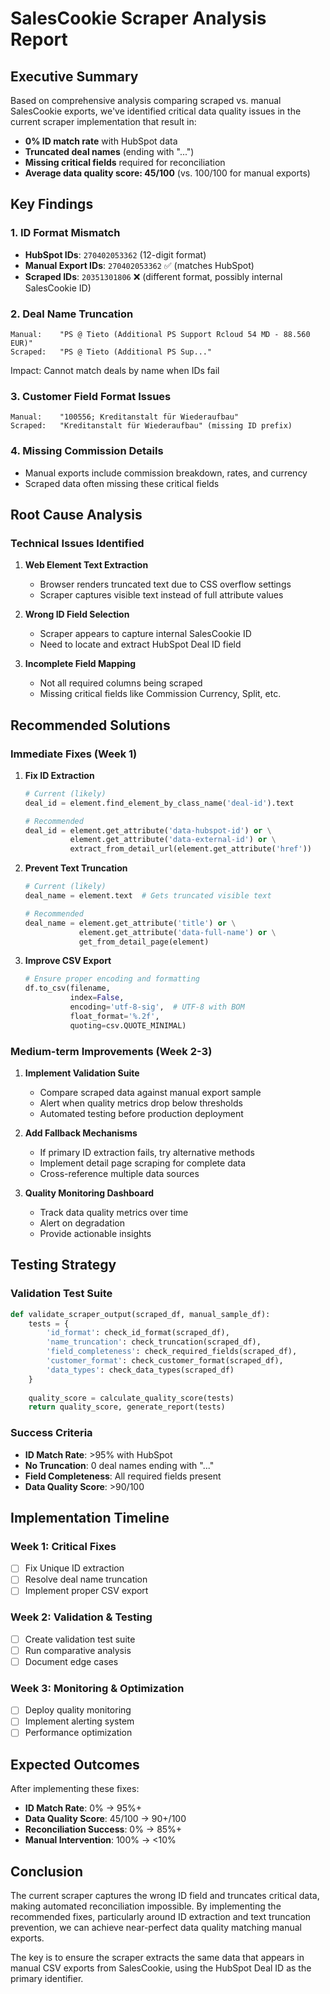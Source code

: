 # SalesCookie Scraper Analysis Report

## Executive Summary

Based on comprehensive analysis comparing scraped vs. manual SalesCookie exports, we've identified critical data quality issues in the current scraper implementation that result in:
- **0% ID match rate** with HubSpot data
- **Truncated deal names** (ending with "...")
- **Missing critical fields** required for reconciliation
- **Average data quality score: 45/100** (vs. 100/100 for manual exports)

## Key Findings

### 1. ID Format Mismatch
- **HubSpot IDs**: `270402053362` (12-digit format)
- **Manual Export IDs**: `270402053362` ✅ (matches HubSpot)
- **Scraped IDs**: `20351301806` ❌ (different format, possibly internal SalesCookie ID)

### 2. Deal Name Truncation
```
Manual:    "PS @ Tieto (Additional PS Support Rcloud 54 MD - 88.560 EUR)"
Scraped:   "PS @ Tieto (Additional PS Sup..."
```
Impact: Cannot match deals by name when IDs fail

### 3. Customer Field Format Issues
```
Manual:    "100556; Kreditanstalt für Wiederaufbau"
Scraped:   "Kreditanstalt für Wiederaufbau" (missing ID prefix)
```

### 4. Missing Commission Details
- Manual exports include commission breakdown, rates, and currency
- Scraped data often missing these critical fields

## Root Cause Analysis

### Technical Issues Identified

1. **Web Element Text Extraction**
   - Browser renders truncated text due to CSS overflow settings
   - Scraper captures visible text instead of full attribute values

2. **Wrong ID Field Selection**
   - Scraper appears to capture internal SalesCookie ID
   - Need to locate and extract HubSpot Deal ID field

3. **Incomplete Field Mapping**
   - Not all required columns being scraped
   - Missing critical fields like Commission Currency, Split, etc.

## Recommended Solutions

### Immediate Fixes (Week 1)

1. **Fix ID Extraction**
   ```python
   # Current (likely)
   deal_id = element.find_element_by_class_name('deal-id').text
   
   # Recommended
   deal_id = element.get_attribute('data-hubspot-id') or \
             element.get_attribute('data-external-id') or \
             extract_from_detail_url(element.get_attribute('href'))
   ```

2. **Prevent Text Truncation**
   ```python
   # Current (likely)
   deal_name = element.text  # Gets truncated visible text
   
   # Recommended
   deal_name = element.get_attribute('title') or \
               element.get_attribute('data-full-name') or \
               get_from_detail_page(element)
   ```

3. **Improve CSV Export**
   ```python
   # Ensure proper encoding and formatting
   df.to_csv(filename, 
             index=False, 
             encoding='utf-8-sig',  # UTF-8 with BOM
             float_format='%.2f',
             quoting=csv.QUOTE_MINIMAL)
   ```

### Medium-term Improvements (Week 2-3)

1. **Implement Validation Suite**
   - Compare scraped data against manual export sample
   - Alert when quality metrics drop below thresholds
   - Automated testing before production deployment

2. **Add Fallback Mechanisms**
   - If primary ID extraction fails, try alternative methods
   - Implement detail page scraping for complete data
   - Cross-reference multiple data sources

3. **Quality Monitoring Dashboard**
   - Track data quality metrics over time
   - Alert on degradation
   - Provide actionable insights

## Testing Strategy

### Validation Test Suite
```python
def validate_scraper_output(scraped_df, manual_sample_df):
    tests = {
        'id_format': check_id_format(scraped_df),
        'name_truncation': check_truncation(scraped_df),
        'field_completeness': check_required_fields(scraped_df),
        'customer_format': check_customer_format(scraped_df),
        'data_types': check_data_types(scraped_df)
    }
    
    quality_score = calculate_quality_score(tests)
    return quality_score, generate_report(tests)
```

### Success Criteria
- **ID Match Rate**: >95% with HubSpot
- **No Truncation**: 0 deal names ending with "..."
- **Field Completeness**: All required fields present
- **Data Quality Score**: >90/100

## Implementation Timeline

### Week 1: Critical Fixes
- [ ] Fix Unique ID extraction
- [ ] Resolve deal name truncation
- [ ] Implement proper CSV export

### Week 2: Validation & Testing
- [ ] Create validation test suite
- [ ] Run comparative analysis
- [ ] Document edge cases

### Week 3: Monitoring & Optimization
- [ ] Deploy quality monitoring
- [ ] Implement alerting system
- [ ] Performance optimization

## Expected Outcomes

After implementing these fixes:
- **ID Match Rate**: 0% → 95%+
- **Data Quality Score**: 45/100 → 90+/100
- **Reconciliation Success**: 0% → 85%+
- **Manual Intervention**: 100% → <10%

## Conclusion

The current scraper captures the wrong ID field and truncates critical data, making automated reconciliation impossible. By implementing the recommended fixes, particularly around ID extraction and text truncation prevention, we can achieve near-perfect data quality matching manual exports.

The key is to ensure the scraper extracts the same data that appears in manual CSV exports from SalesCookie, using the HubSpot Deal ID as the primary identifier.